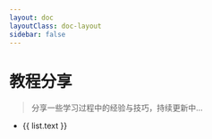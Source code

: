 ```yaml
---
layout: doc
layoutClass: doc-layout
sidebar: false
---
```

# 教程分享
> 分享一些学习过程中的经验与技巧，持续更新中...

<ul>
    <li v-for="list in sidebar[0].items" :key="list.link">
      <template v-if="list.items&&list.items.length>0">
        <span>{{ list.text }}</span>
        <ul>
          <li v-for="item in list.items" :key="item.link">
            <a :href="item.link">{{ item.text }}</a>
          </li>
        </ul>
      </template>
      <a v-else :href="list.link">{{ list.text }}</a>
    </li>
</ul>

<script setup>
import { useSidebar } from 'vitepress/theme'

const { sidebar,sidebarGroups } = useSidebar()
</script>
